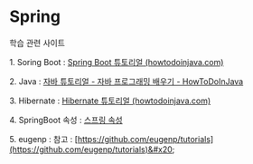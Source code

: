 # Spring

학습 관련 사이트&#x20;

1\. Soring Boot : [Spring Boot 튜토리얼 (howtodoinjava.com)](https://howtodoinjava.com/series/spring-boot/)

2\. Java : [자바 튜토리얼 - 자바 프로그래밍 배우기 - HowToDoInJava](https://howtodoinjava.com/series/java-tutorial/)

3\. Hibernate : [Hibernate 튜토리얼 (howtodoinjava.com)](https://howtodoinjava.com/series/hibernate-tutorials/)

4\. SpringBoot 속성 : [스프링 속성](https://docs.spring.io/spring-boot/docs/current/reference/html/appendix-application-properties.html)

5\. eugenp : 참고 : [https://github.com/eugenp/tutorials](https://github.com/eugenp/tutorials)&#x20;

&#x20;
